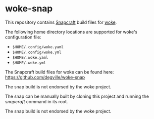 # woke-snap
This repository contains [Snapcraft](https://snapcraft.io/docs/snapcraft-overview) build files for [woke](https://github.com/get-woke/woke).

The following home directory locations are supported for woke's configuration file:

- `$HOME/.config/woke.yaml`
- `$HOME/.config/woke.yml`
- `$HOME/.woke.yaml`
- `$HOME/.woke.yml`

The Snapcraft build files for woke can be found here: https://github.com/degville/woke-snap

The snap build is not endorsed by the woke project.

The snap can be manually built by cloning this project and running the _snapcraft_ command in its root.

The snap build is not endorsed by the woke project.
